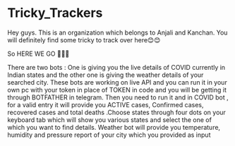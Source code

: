 # Tricky_Trackers
Hey guys. This is an organization which belongs to Anjali and Kanchan. You will definitely find some tricky to track over here😊😊

So HERE WE GO 🤗😎😎

There are two bots : One is giving you the live details of COVID currently in Indian states and the other one is giving the weather details of your searched city.
These bots are working on live API and you can run it in your own pc with your token in place of TOKEN in code and you will be getting it through BOTFATHER in telegram.
Then you need to run it and in COVID bot , for a valid entry it will provide you ACTIVE cases, Confirmed cases, recovered cases and total deaths .Choose states through four dots on your keyboard tab which will show you various states and select the one of which you want to find details.
Weather bot will provide you temperature, humidity and pressure report of your city which you provided as input



